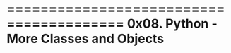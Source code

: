 ========================================
0x08. Python - More Classes and Objects
========================================
